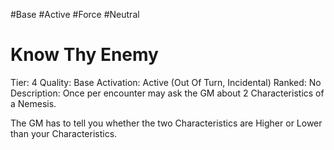 #Base 
#Active 
#Force 
#Neutral 

# Know Thy Enemy
Tier: 4
Quality: Base
Activation: Active (Out Of Turn, Incidental)
Ranked: No
Description: Once per encounter may ask the GM about 2 Characteristics of a Nemesis. 

The GM has to tell you whether the two Characteristics are Higher or Lower than your Characteristics. 
